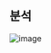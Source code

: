 ## 분석


![image](https://user-images.githubusercontent.com/74644453/165735715-f066d884-e49d-4b5a-a40e-7edfaffe94fa.png)


